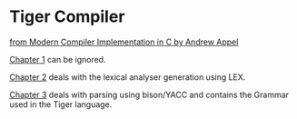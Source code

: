 # Tiger Compiler
[from Modern Compiler Implementation in C by Andrew Appel](https://www.amazon.com/Modern-Compiler-Implementation-Andrew-Appel/dp/0521607655)

<a href="/ch02">Chapter 1</a> can be ignored.

<a href="/ch02">Chapter 2</a> deals with the lexical analyser generation using LEX.

<a href="/ch03">Chapter 3</a> deals with parsing using bison/YACC and contains the Grammar used in the Tiger language.
